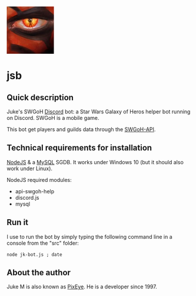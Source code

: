![Logo of JsB](Assets/Maul-s-eye_128x128.jpg)

# jsb

## Quick description

Juke's SWGoH [Discord](https://discordapp.com/) bot: a Star Wars Galaxy of Heros helper bot running on Discord. SWGoH is a mobile game.

This bot get players and guilds data through the [SWGoH-API](https://api.swgoh.help/).

## Technical requirements for installation

[NodeJS](https://nodejs.org/en/) & a [MySQL](https://dev.mysql.com/) SGDB.
It works under Windows 10 (but it should also work under Linux).

NodeJS required modules:

* api-swgoh-help
* discord.js
* mysql

## Run it

I use to run the bot by simply typing the following command line in a console from the "src" folder:

    node jk-bot.js ; date

## About the author

Juke M is also known as [PixEye](http://pixeye.net). He is a developer since 1997.